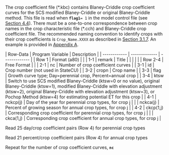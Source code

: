 The crop coefficient file (\*.kbc) contains Blaney-Criddle crop coefficient curves for the SCS modified 
Blaney-Criddle or original Blaney-Criddle method.  This file is read when __`flag1`__`= 1` in the model 
control file (see [Section 4.4](../InputDescription/44.md)). There must be a one-to-one correspondence between crop names in the crop 
characteristic file (\*.cch) and Blaney-Criddle crop coefficient file. The recommended naming convention to 
identify crops with their crop coefficients is `Crop_Name.XXXX` as described in [Section 3.1.7](../ModelDescription/31.md). An example 
is provided in [Appendix A](../AppendixA/A1.md).  

 | Row-Data | Program Variable | Description |
    | ------------ | ------------- | ------------- |
	| Row 1 | Format (a80) | |
	| 1-1 | remark | Title |
	| | | |
	| Row 2-4 | Free Format | |
	| 2-1 | nc | Number of crop coefficient curves |
	| 3-1 | id | Crop number (not used in StateCU) |
	| 3-2 | cropn | Crop name |
	| 3-3 | flag | Growth curve type; Day=perennial crop, Percent=annual crop |
	| 3-4 | ktsw | Switch to use SCS modified Blaney-Criddle (ktsw=0 or no value), original Blaney-Criddle (ktsw=1), modified Blaney-Criddle with elevation adjustment (ktsw=2), original Blaney-Criddle with elevation adjustment (ktsw=3), or Pochop Method (ktsw=4) for estimating potential ET for this crop |
	| 4-1 | nckcp(j) | Day of the year for perennial crop types, for crop j |
	|     | nckca(j) | Percent of growing season for annual crop types, for crop j |
	| 4-2 | ckcp(1,j) | Corresponding crop coefficient for perennial crop types, for crop j |
	|     | ckca(1,j) | Corresponding crop coefficient for annual crop types, for crop j |
	
Read 25 day/crop coefficient pairs (Row 4) for perennial crop types

Read 21 percent/crop coefficient pairs (Row 4) for annual crop types
	
Repeat for the number of crop coefficient curves, **`nc`**